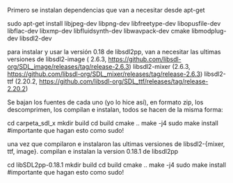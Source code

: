 
Primero se instalan dependencias que van a necesitar desde apt-get

sudo apt-get install libjpeg-dev libpng-dev libfreetype-dev libopusfile-dev libflac-dev libxmp-dev libfluidsynth-dev libwavpack-dev cmake libmodplug-dev libsdl2-dev

 para instalar y usar la versión 0.18 de libsdl2pp, van a necesitar las ultimas versiones de 
 libsdl2-image ( 2.6.3, https://github.com/libsdl-org/SDL_image/releases/tag/release-2.6.3)
 libsdl2-mixer (2.6.3, https://github.com/libsdl-org/SDL_mixer/releases/tag/release-2.6.3)
 libsdl2-ttf (2.20.2, https://github.com/libsdl-org/SDL_ttf/releases/tag/release-2.20.2)

Se bajan los fuentes de cada uno (yo lo hice así), en formato zip, los descomprimen, los compilan e instalan, todos se hacen de la misma forma:

cd carpeta_sdl_x
mkdir build
cd build
cmake ..
make -j4
sudo make install #importante que hagan esto como sudo!

una vez que compilaron e instalaron las ultimas versiones de libsdl2-{mixer, ttf, image}. compilan e instalan la version 0.18.1 de libsdl2pp

cd libSDL2pp-0.18.1
mkdir build
cd build
cmake ..
make -j4
sudo make install #importante que hagan esto como sudo!

